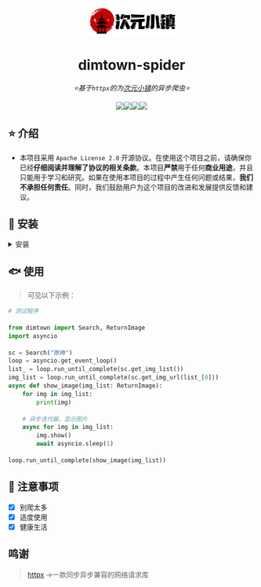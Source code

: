 <div align="center">

<a href="https://dimtown.com"><img src="./ico/ico.png" width="180" alt="Logo"></a>

</div>

<div align="center">

# dimtown-spider

_⭐基于`httpx`的为[次元小镇](https://dimtown.com)的异步爬虫⭐_

</div>

<div align="center">
    <a href="https://www.python.org/downloads/release/python-390/"><img src="https://img.shields.io/badge/python-3.9+-blue"></a><a href=""><img src="https://img.shields.io/badge/QQ-1141538825-yellow"></a><a href="https://github.com/Cvandia/dimtown-spider/blob/main/LICENSE"><img src="https://img.shields.io/badge/license-Apache License 2.0-blue"></a><a href="https://pypi.org/project/httpx/"><img src="https://img.shields.io/badge/httpx-0.23+-gree"></a>
</div>

## ⭐ 介绍

- 本项目采用 `Apache License 2.0` 开源协议。在使用这个项目之前，请确保你已经**仔细阅读并理解了协议的相关条款**。本项目**严禁**用于任何**商业用途**，并且只能用于学习和研究。如果在使用本项目的过程中产生任何问题或结果，**我们不承担任何责任**。同时，我们鼓励用户为这个项目的改进和发展提供反馈和建议。

## 🦈 安装

<details>
<summary>安装</summary>

 pip 安装

 `pip install dimtown-spider -U`

 poetry 安装

 `poetry add dimtown-spider`

</details>

## 🐟 使用

> 可见以下示例：

```python
# 测试程序

from dimtown import Search, ReturnImage
import asyncio

sc = Search("原神")
loop = asyncio.get_event_loop()
list_ = loop.run_until_complete(sc.get_img_list())
img_list = loop.run_until_complete(sc.get_img_url(list_[0]))
async def show_image(img_list: ReturnImage):
    for img in img_list:
        print(img)

    # 异步迭代器，显示图片
    async for img in img_list:
        img.show()
        await asyncio.sleep(1)

loop.run_until_complete(show_image(img_list))
```

## 🐖 注意事项
 - [x] 别爬太多
 - [x] 适度使用
 - [x] 健康生活

 ## 鸣谢

 > [httpx](https://pypi.org/project/httpx) ->一款同步异步兼容的网络请求库
